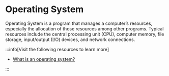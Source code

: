 # Operating System

Operating System is a program that manages a computer’s resources, especially the allocation of those resources among other programs. Typical resources include the central processing unit (CPU), computer memory, file storage, input/output (I/O) devices, and network connections.

:::info[Visit the following resources to learn more]

- [What is an operating system?](https://edu.gcfglobal.org/en/computerbasics/understanding-operating-systems/1/)

:::
